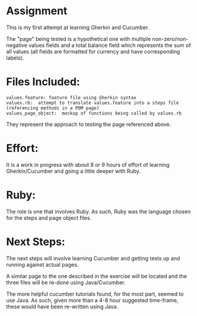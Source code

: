 # Assignment
This is my first attempt at learning Gherkin and Cucumber.

The "page" being tested is a hypothetical one with multiple non-zero/non-negative values fields and a total balance field which represents the sum of all values (all fields are formatted for currency and have corresponding labels).

# Files Included:
    values.feature: feature file using Gherkin syntax
    values.rb:  attempt to translate values.feature into a steps file (referencing methods in a POM page)
    values_page_object:  mockup of functions being called by values.rb
They represent the approach to testing the page referenced above.


# Effort:
It is a work in progress with about 8 or 9 hours of effort of learning Gherkin/Cucumber and going a little deeper with Ruby.
    
# Ruby:
The role is one that involves Ruby.  As such, Ruby was the language chosen for the steps and page object files.

# Next Steps:
The next steps will involve learning Cucumber and getting tests up and running against actual pages.

A similar page to the one described in the exercise will be located and the three files will be re-done using Java/Cucumber.

The more helpful cucumber tutorials found, for the most part, seemed to use Java.  As such, given more than a 4-8 hour suggested time-frame, these would have been re-written using Java.
  

  
  
 


    
    
